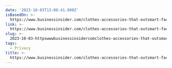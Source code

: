 ```yaml
---
date: '2023-10-03T13:00:41.000Z'
isBasedOn: >-
  https://www.businessinsider.com/clothes-accessories-that-outsmart-facial-recognition-tech-2019-10?op=1#the-masks-curvature-blocks-facial-recognition-from-all-angles-2
link: >-
  https://www.businessinsider.com/clothes-accessories-that-outsmart-facial-recognition-tech-2019-10?op=1#the-masks-curvature-blocks-facial-recognition-from-all-angles-2
slug: >-
  2023-10-03-httpswwwbusinessinsidercomclothes-accessories-that-outsmart-facial-recognition-tech-2019-10op1the-masks-curvature-blocks-facial-recognition-from-all-angles-2
tags:
  - Privacy
title: >-
  https://www.businessinsider.com/clothes-accessories-that-outsmart-facial-recognition-tech-2019-10?op=1#the-masks-curvature-blocks-facial-recognition-from-all-angles-2
---
```



